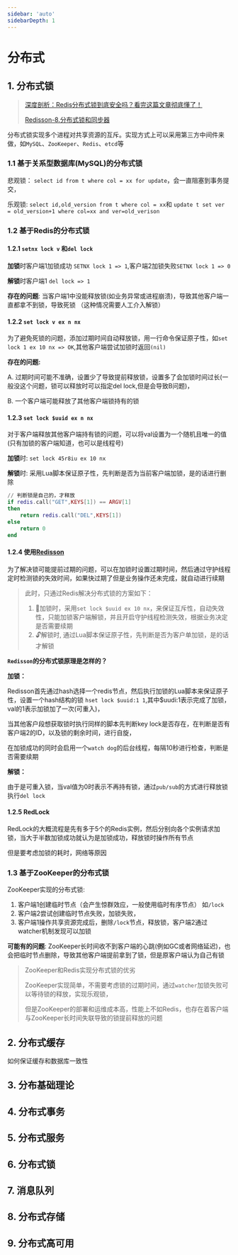 ```yaml
---
sidebar: 'auto'
sidebarDepth: 1
---
```

# 分布式

## 1. 分布式锁

> [深度剖析：Redis分布式锁到底安全吗？看完这篇文章彻底懂了！](https://mp.weixin.qq.com/s/s8xjm1ZCKIoTGT3DCVA4aw)
>
> [Redisson-8.分布式锁和同步器](https://github.com/redisson/redisson/wiki/8.-%E5%88%86%E5%B8%83%E5%BC%8F%E9%94%81%E5%92%8C%E5%90%8C%E6%AD%A5%E5%99%A8)

分布式锁实现多个进程对共享资源的互斥。实现方式上可以采用第三方中间件来做，如`MySQL`、`ZooKeeper`、`Redis`、`etcd`等

### 1.1 基于关系型数据库(MySQL)的分布式锁

悲观锁： `select id from t where col = xx for update`，会一直阻塞到事务提交，

乐观锁: `select id,old_version from t where col = xx`和 `update t set ver = old_version+1 where col=xx and ver=old_verison`

### 1.2 基于Redis的分布式锁

#### 1.2.1 `setnx lock v` 和`del lock`

**加锁**时客户端1加锁成功 `SETNX lock 1 => 1`,客户端2加锁失败`SETNX lock 1 => 0`

**解锁**时客户端1 `del lock => 1`

**存在的问题**: 当客户端1中没能释放锁(如业务异常或进程崩溃)，导致其他客户端一直都拿不到锁，导致死锁 （这种情况需要人工介入解锁）

#### 1.2.2 `set lock v ex n nx`

为了避免死锁的问题，添加过期时间自动释放锁，用一行命令保证原子性，如`set lock 1 ex 10 nx => OK`,其他客户端尝试加锁时返回`(nil)`

**存在的问题:** 

A. 过期时间可能不准确，设置少了导致提前释放锁，设置多了会加锁时间过长(一般没这个问题，锁可以释放时可以指定del lock,但是会导致B问题)，

B. 一个客户端可能释放了其他客户端锁持有的锁

#### 1.2.3 `set lock $uuid ex n nx`

对于客户端释放其他客户端持有锁的问题，可以将val设置为一个随机且唯一的值(只有加锁的客户端知道，也可以是线程号)

**加锁**时: `set lock 45r8iu ex 10 nx` 

**解锁**时: 采用Lua脚本保证原子性，先判断是否为当前客户端加锁，是的话进行删除

```lua
// 判断锁是自己的，才释放
if redis.call("GET",KEYS[1]) == ARGV[1]
then
    return redis.call("DEL",KEYS[1])
else
    return 0
end
```

#### 1.2.4 使用[Redisson](https://github.com/redisson/redisson)

为了解决锁可能提前过期的问题，可以在加锁时设置过期时间，然后通过守护线程定时检测锁的失效时间，如果快过期了但是业务操作还未完成，就自动进行续期

> 此时，只通过Redis解决分布式锁的方案如下：
>
> 1. 🔐加锁时，采用`set lock $uuid ex 10 nx`，来保证互斥性，自动失效性，只能加锁客户端解锁，并且开启守护线程检测失效，根据业务决定是否需要续期
> 2. 🔓解锁时, 通过Lua脚本保证原子性，先判断是否为客户单加锁，是的话才解锁

**`Redisson`的分布式锁原理是怎样的？**

**加锁：**

Redisson首先通过hash选择一个redis节点，然后执行加锁的Lua脚本来保证原子性，设置一个hash结构的锁 `hset lock $uuid:1 1`,其中$uudi:1表示完成了加锁，val的1表示加锁加了一次(可重入)，

当其他客户段想获取锁时执行同样的脚本先判断key lock是否存在，在判断是否有客户端2的ID，以及锁的剩余时间，进行自旋，

在加锁成功的同时会启用一个`watch dog`的后台线程，每隔10秒进行检查，判断是否需要续期

**解锁：**

由于是可重入锁，当val值为0时表示不再持有锁，通过`pub/sub`的方式进行释放锁执行`del lock`

#### 1.2.5 RedLock

RedLock的大概流程是先有多于5个的Redis实例，然后分别向各个实例请求加锁，当大于半数加锁成功就认为是加锁成功，释放锁时操作所有节点

但是要考虑加锁的耗时，网络等原因

### 1.3 基于ZooKeeper的分布式锁

ZooKeeper实现的分布式锁: 

1. 客户端1创建临时节点（会产生惊群效应，一般使用临时有序节点） 如`/lock`
2. 客户端2尝试创建临时节点失败，加锁失败，
3. 客户端1操作共享资源完成后，删除`/lock`节点，释放锁，客户端2通过watcher机制发现可以加锁

**可能有的问题**: ZooKeeper长时间收不到客户端的心跳(例如GC或者网络延迟)，也会把临时节点删除，导致其他客户端提前拿到了锁，但是原客户端认为自己有锁

> ZooKeeper和Redis实现分布式锁的优劣
>
> ZooKeeper实现简单，不需要考虑锁的过期时间，通过`watcher`加锁失败可以等待锁的释放，实现乐观锁，
>
> 但是ZooKeeper的部署和运维成本高，性能上不如Redis，也存在着客户端与ZooKeeper长时间失联导致的锁提前释放的问题



## 2. 分布式缓存

如何保证缓存和数据库一致性

## 3. 分布基础理论

## 4. 分布式事务

## 5. 分布式服务

## 6. 分布式锁

## 7. 消息队列

## 8. 分布式存储

## 9. 分布式高可用
